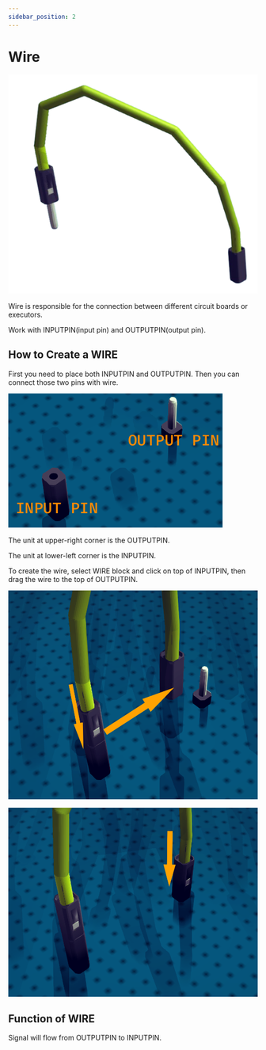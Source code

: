 ```yaml
---
sidebar_position: 2
---
```

# Wire
![Wire](./img/WIRE.png)

Wire is responsible for the connection between different circuit boards or executors.

Work with INPUTPIN(input pin) and OUTPUTPIN(output pin).

## How to Create a WIRE

First you need to place both INPUTPIN and OUTPUTPIN. Then you can connect those two pins with wire.

![pin](./img/pin.png)

The unit at upper-right corner is the OUTPUTPIN.

The unit at lower-left corner is the INPUTPIN.

To create the wire, select WIRE block and click on top of INPUTPIN, then drag the wire to the top of OUTPUTPIN.

![pin wire](./img/pin_wire.png)

![pin wire2](./img/pin_wire2.png)

## Function of WIRE

Signal will flow from OUTPUTPIN to INPUTPIN.
